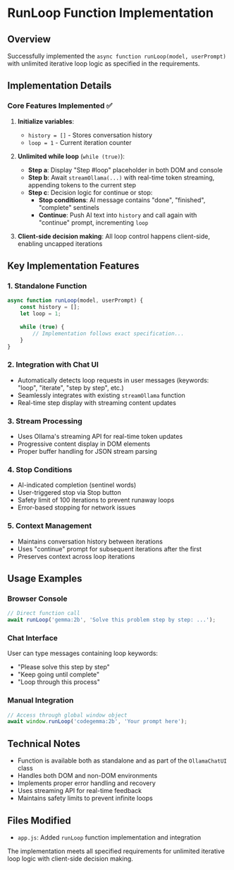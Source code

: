 # RunLoop Function Implementation

## Overview
Successfully implemented the `async function runLoop(model, userPrompt)` with unlimited iterative loop logic as specified in the requirements.

## Implementation Details

### Core Features Implemented ✅

1. **Initialize variables**: 
   - `history = []` - Stores conversation history
   - `loop = 1` - Current iteration counter

2. **Unlimited while loop** (`while (true)`):
   - **Step a**: Display "Step #loop" placeholder in both DOM and console
   - **Step b**: Await `streamOllama(...)` with real-time token streaming, appending tokens to the current step
   - **Step c**: Decision logic for continue or stop:
     - **Stop conditions**: AI message contains "done", "finished", "complete" sentinels
     - **Continue**: Push AI text into `history` and call again with "continue" prompt, incrementing `loop`

3. **Client-side decision making**: All loop control happens client-side, enabling uncapped iterations

## Key Implementation Features

### 1. Standalone Function
```javascript
async function runLoop(model, userPrompt) {
    const history = [];
    let loop = 1;
    
    while (true) {
        // Implementation follows exact specification...
    }
}
```

### 2. Integration with Chat UI
- Automatically detects loop requests in user messages (keywords: "loop", "iterate", "step by step", etc.)
- Seamlessly integrates with existing `streamOllama` function
- Real-time step display with streaming content updates

### 3. Stream Processing
- Uses Ollama's streaming API for real-time token updates
- Progressive content display in DOM elements
- Proper buffer handling for JSON stream parsing

### 4. Stop Conditions
- AI-indicated completion (sentinel words)
- User-triggered stop via Stop button
- Safety limit of 100 iterations to prevent runaway loops
- Error-based stopping for network issues

### 5. Context Management
- Maintains conversation history between iterations
- Uses "continue" prompt for subsequent iterations after the first
- Preserves context across loop iterations

## Usage Examples

### Browser Console
```javascript
// Direct function call
await runLoop('gemma:2b', 'Solve this problem step by step: ...');
```

### Chat Interface
User can type messages containing loop keywords:
- "Please solve this step by step"
- "Keep going until complete"
- "Loop through this process"

### Manual Integration
```javascript
// Access through global window object
await window.runLoop('codegemma:2b', 'Your prompt here');
```

## Technical Notes

- Function is available both as standalone and as part of the `OllamaChatUI` class
- Handles both DOM and non-DOM environments
- Implements proper error handling and recovery
- Uses streaming API for real-time feedback
- Maintains safety limits to prevent infinite loops

## Files Modified
- `app.js`: Added `runLoop` function implementation and integration

The implementation meets all specified requirements for unlimited iterative loop logic with client-side decision making.
